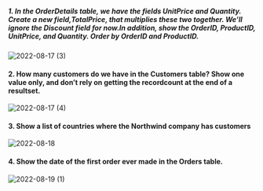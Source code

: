 ##### 1. In the OrderDetails table, we have the fields UnitPrice and Quantity. Create a new field,TotalPrice, that multiplies these two together. We’ll ignore the Discount field for now.In addition, show the OrderID, ProductID, UnitPrice, and Quantity. Order by OrderID and ProductID.
  
![2022-08-17 (3)](https://user-images.githubusercontent.com/111266884/185143437-712c1a54-416f-4341-8955-0aeefacd2f89.png)

#### 2. How many customers do we have in the Customers table? Show one value only, and don’t rely on getting the recordcount at the end of a resultset.

![2022-08-17 (4)](https://user-images.githubusercontent.com/111266884/185144604-bf99a65f-f76e-43c8-99f7-d032593feab0.png)

#### 3. Show a list of countries where the Northwind company has customers

![2022-08-18](https://user-images.githubusercontent.com/111266884/185409000-2bab8468-db0f-4bf2-82c4-7dbb220b3740.png)

#### 4. Show the date of the first order ever made in the Orders table.

![2022-08-19 (1)](https://user-images.githubusercontent.com/111266884/185678784-9b239a83-447b-405d-a9ee-fb55db4dc6ed.png)


